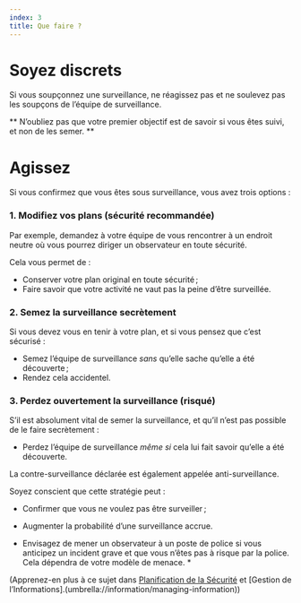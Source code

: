 ```yaml
---
index: 3
title: Que faire ?
---
```

# Soyez discrets

Si vous soupçonnez une surveillance, ne réagissez pas et ne soulevez pas les soupçons de l’équipe de surveillance.

** N’oubliez pas que votre premier objectif est de savoir si vous êtes suivi, et non de les semer. **

# Agissez

Si vous confirmez que vous êtes sous surveillance, vous avez trois options :

### 1. Modifiez vos plans (sécurité recommandée)

Par exemple, demandez à votre équipe de vous rencontrer à un endroit neutre où vous pourrez diriger un observateur en toute sécurité.

Cela vous permet de :

*   Conserver votre plan original en toute sécurité ;
*   Faire savoir que votre activité ne vaut pas la peine d’être surveillée.

### 2. Semez la surveillance secrètement

Si vous devez vous en tenir à votre plan, et si vous pensez que c’est sécurisé :

*   Semez l’équipe de surveillance *sans* qu’elle sache qu’elle a été découverte ;
*   Rendez cela accidentel.

### 3. Perdez ouvertement la surveillance (risqué)

S’il est absolument vital de semer la surveillance, et qu’il n’est pas possible de le faire secrètement :

*   Perdez l’équipe de surveillance *même si* cela lui fait savoir qu’elle a été découverte.

La contre-surveillance déclarée est également appelée anti-surveillance.

Soyez conscient que cette stratégie peut :

*   Confirmer que vous ne voulez pas être surveiller ;
*   Augmenter la probabilité d’une surveillance accrue.

* Envisagez de mener un observateur à un poste de police si vous anticipez un incident grave et que vous n’êtes pas à risque par la police. Cela dépendra de votre modèle de menace. *

(Apprenez-en plus à ce sujet dans [Planification de la Sécurité](umbrella://assess-your-risk/security-planning) et [Gestion de l’Informations].(umbrella://information/managing-information))